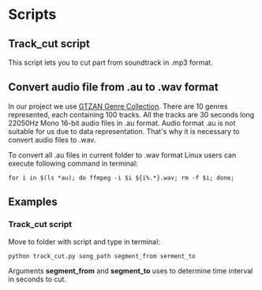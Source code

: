 # Scripts

## Track_cut script 
This script lets you to cut part from soundtrack in .mp3 format.

## Convert audio file from .au to .wav format
In our project we use [GTZAN Genre Collection][GTZAN].
There are 10 genres represented, each containing 100 tracks. All the
tracks are 30 seconds long 22050Hz Mono 16-bit audio files in .au format. 
Audio format .au is not suitable for us due to data representation. That's why it is necessary to convert audio files to .wav.

To convert all .au files in current folder to .wav format Linux users can execute following command in terminal:
```
for i in $(ls *au); do ffmpeg -i $i ${i%.*}.wav; rm -f $i; done;
```

## Examples

### Track_cut script
Move to folder with script and type in terminal:
```
python track_cut.py song_path segment_from serment_to
```
Arguments __segment_from__ and __segment_to__ uses to determine time interval in seconds to cut.


<!-- LINKS -->

[GTZAN]:
http://marsyas.info/downloads/datasets.html